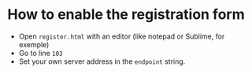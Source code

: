 # How to enable the registration form

- Open `register.html` with an editor (like notepad or Sublime, for exemple)
- Go to line `103`
- Set your own server address in the `endpoint` string. 
